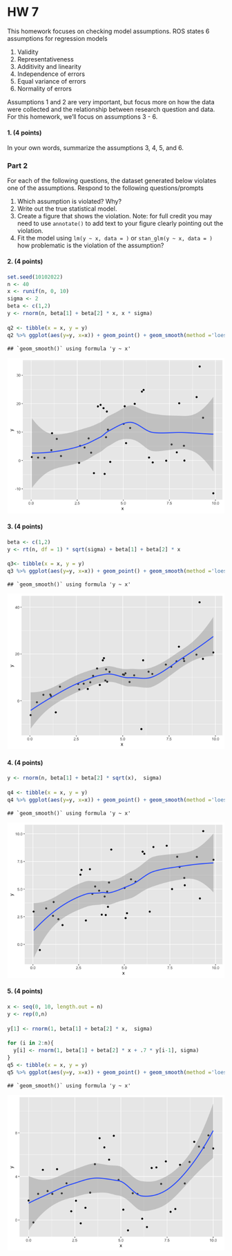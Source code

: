 HW 7
================

This homework focuses on checking model assumptions. ROS states 6
assumptions for regression models

1.  Validity
2.  Representativeness
3.  Additivity and linearity
4.  Independence of errors
5.  Equal variance of errors
6.  Normality of errors

Assumptions 1 and 2 are very important, but focus more on how the data
were collected and the relationship between research question and data.
For this homework, we’ll focus on assumptions 3 - 6.

#### 1. (4 points)

In your own words, summarize the assumptions 3, 4, 5, and 6.

### Part 2

For each of the following questions, the dataset generated below
violates one of the assumptions. Respond to the following
questions/prompts

1.  Which assumption is violated? Why?
2.  Write out the true statistical model.
3.  Create a figure that shows the violation. Note: for full credit you
    may need to use `annotate()` to add text to your figure clearly
    pointing out the violation.
4.  Fit the model using `lm(y ~ x, data = )` or
    `stan_glm(y ~ x, data = )` how problematic is the violation of the
    assumption?

#### 2. (4 points)

``` r
set.seed(10102022)
n <- 40
x <- runif(n, 0, 10)
sigma <- 2
beta <- c(1,2)
y <- rnorm(n, beta[1] + beta[2] * x, x * sigma)

q2 <- tibble(x = x, y = y)
q2 %>% ggplot(aes(y=y, x=x)) + geom_point() + geom_smooth(method ='loess')
```

    ## `geom_smooth()` using formula 'y ~ x'

![](HW7_files/figure-gfm/unnamed-chunk-1-1.png)<!-- -->

#### 3. (4 points)

``` r
beta <- c(1,2)
y <- rt(n, df = 1) * sqrt(sigma) + beta[1] + beta[2] * x

q3<- tibble(x = x, y = y)
q3 %>% ggplot(aes(y=y, x=x)) + geom_point() + geom_smooth(method ='loess')
```

    ## `geom_smooth()` using formula 'y ~ x'

![](HW7_files/figure-gfm/unnamed-chunk-2-1.png)<!-- -->

#### 4. (4 points)

``` r
y <- rnorm(n, beta[1] + beta[2] * sqrt(x),  sigma)

q4 <- tibble(x = x, y = y)
q4 %>% ggplot(aes(y=y, x=x)) + geom_point() + geom_smooth(method ='loess')
```

    ## `geom_smooth()` using formula 'y ~ x'

![](HW7_files/figure-gfm/unnamed-chunk-3-1.png)<!-- -->

#### 5. (4 points)

``` r
x <- seq(0, 10, length.out = n)
y <- rep(0,n)

y[1] <- rnorm(1, beta[1] + beta[2] * x,  sigma)

for (i in 2:n){
  y[i] <- rnorm(1, beta[1] + beta[2] * x + .7 * y[i-1], sigma)
}
q5 <- tibble(x = x, y = y)
q5 %>% ggplot(aes(y=y, x=x)) + geom_point() + geom_smooth(method ='loess')
```

    ## `geom_smooth()` using formula 'y ~ x'

![](HW7_files/figure-gfm/unnamed-chunk-4-1.png)<!-- -->
